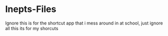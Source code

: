 # Inepts-Files
Ignore
this is for the shortcut app that i mess around in at school, just ignore all this its for my shorcuts

